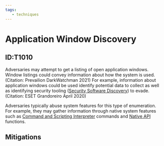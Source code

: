 ```yaml
---
tags:
   - techniques
---
```

# Application Window Discovery
## ID:T1010
Adversaries may attempt to get a listing of open application windows. Window listings could convey information about how the system is used.(Citation: Prevailion DarkWatchman 2021) For example, information about application windows could be used identify potential data to collect as well as identifying security tooling ([Security Software Discovery](/mitre/techniques/T1518/001)) to evade.(Citation: ESET Grandoreiro April 2020)

Adversaries typically abuse system features for this type of enumeration. For example, they may gather information through native system features such as [Command and Scripting Interpreter](/mitre/techniques/T1059) commands and [Native API](/mitre/techniques/T1106) functions.
## Mitigations
